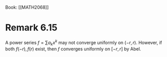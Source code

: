 Book: [[MATH2068]]
# Remark 6.15
A power series $f=\sum a_{k}x^{k}$ may not converge uniformly on $(-r,r)$.
However, if both $f(-r),f(r)$ exist, then $f$ converges uniformly on $[-r,r]$ by Abel.
